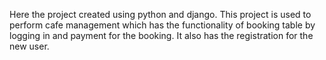 Here the project created using python and django. This project is used to perform cafe management which has the functionality of booking table by logging in and payment for the booking. It also has the registration for the new user.
